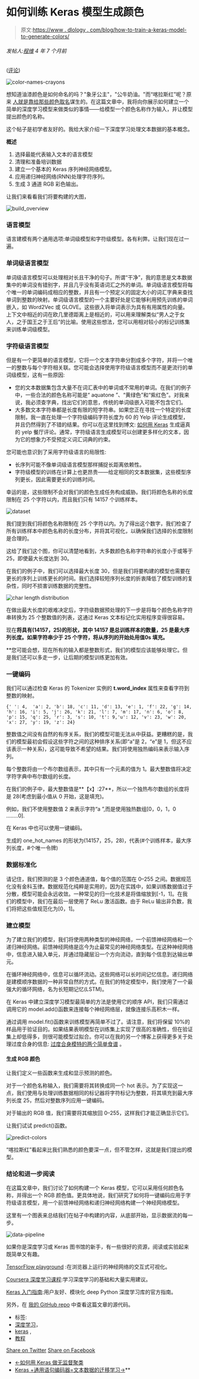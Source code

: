 # 如何训练 Keras 模型生成颜色

> 原文:[https://www . dlology . com/blog/how-to-train-a-keras-model-to-generate-colors/](https://www.dlology.com/blog/how-to-train-a-keras-model-to-generate-colors/)

###### 发帖人:[程维](/blog/author/Chengwei/) 4 年 7 个月前

([评论](/blog/how-to-train-a-keras-model-to-generate-colors/#disqus_thread))

![color-names-crayons](../Images/cee6b1238162123f1dfdba2b3213a1c2.png)

想知道油漆颜色是如何命名的吗？"象牙公主"，"公牛奶油。"而“喀拉斯红”呢？原来 [人就是靠给那些颜色取名](https://www.reddit.com/r/IAmA/comments/3tyt69/we_create_the_names_of_paint_colors_for_a_living/)谋生的。在这篇文章中，我将向你展示如何建立一个简单的深度学习模型来做类似的事情——给模型一个颜色名称作为输入，并让模型提出颜色的名称。

这个帖子是初学者友好的。我给大家介绍一下深度学习处理文本数据的基本概念。

**概述**

1.  选择最能代表输入文本的语言模型
2.  清理和准备培训数据
3.  建立一个基本的 Keras 序列神经网络模型。
4.  应用递归神经网络(RNN)处理字符序列。
5.  生成 3 通道 RGB 彩色输出。

让我们来看看我们将要构建的大图，

![build_overview](../Images/304ef6a547f452e0a9076afb034e9e6d.png)

### 语言模型

语言建模有两个通用选项:单词级模型和字符级模型。各有利弊。让我们现在过一遍。

### 单词级语言模型

单词级语言模型可以处理相对长且干净的句子。所谓“干净”，我的意思是文本数据集中的单词没有错别字，并且几乎没有英语词汇之外的单词。单词级语言模型将每个唯一的单词编码成相应的整数，并且有一个预定义的固定大小的词汇字典来查找单词到整数的映射。单词级语言模型的一个主要好处是它能够利用预先训练的单词嵌入，如 Word2Vec 或 GLOVE。这些嵌入将单词表示为具有有用属性的向量。上下文中相近的词在欧几里德距离上是相近的，可以用来理解类似“男人之于女人，<g class="gr_ gr_183 gr-alert gr_spell gr_inline_cards gr_run_anim ContextualSpelling ins-del" id="183" data-gr-id="183">之于国王</g>之于王后”的比喻。使用这些想法，您可以用相对较小的标记训练集来训练单词级模型。

### 字符级语言模型

但是有一个更简单的语言模型，它将一个文本字符串分割成多个字符，并将一个唯一的整数与每个字符相关联。您可能会选择使用字符级语言模型而不是更流行的单词级模型，这有一些原因:

*   您的文本数据集包含大量不在词汇表中的单词或不常用的单词。在我们的例子中，一些合法的颜色名称可能是“ <g class="gr_ gr_172 gr-alert gr_spell gr_inline_cards gr_run_anim ContextualSpelling ins-del multiReplace" id="172" data-gr-id="172">aquatone</g> ”、“黄绿色”和“紫红色”。对我来说，我必须查字典，找出它们的意思，传统的单词级嵌入可能不包含它们。
*   大多数文本字符串都是长度有限的短字符串。如果您正在寻找一个特定的长度限制，我一直在处理一个字符级编码字符长度为 60 的 Yelp 评论生成模型，并且仍然得到了不错的结果。你可以在这里找到博文:  [如何用 Keras](https://www.dlology.com/blog/how-to-generate-realistic-yelp-restaurant-reviews-with-keras/) 生成逼真的 yelp 餐厅评论。通常，字符级语言生成模型可以创建更多样化的文本，因为它的<g class="gr_ gr_180 gr-alert gr_spell gr_inline_cards gr_run_anim ContextualSpelling" id="180" data-gr-id="180">想象力</g>不受预定义词汇词典的约束。

您可能也意识到了采用字符级语言的局限性:

*   长序列可能不像单词级语言模型那样捕捉长距离依赖性。
*   字符级模型的训练在计算上也更昂贵——给定相同的文本数据集，这些模型序列更长，因此需要更长的训练时间。

幸运的是，这些限制不会对我们的颜色生成任务构成威胁。我们将颜色名称的长度限制在 25 个字符以内，而且我们只有 14157 个训练样本。

![dataset](../Images/510cca91a2968157211bc0cdbb845e4a.png)

我们提到我们将颜色名称限制在 25 个字符以内。为了得出这个数字，我们检查了所有训练样本中颜色名称的长度分布，并将其可视化，以确保我们选择的长度限制是合理的。

这给了我们这个图，你可以清楚地看到，大多数颜色名称字符串的长度小于或等于 25，即使最大长度达到 30。

在我们的例子中，我们可以选择最大长度 30，但是我们将要构建的模型也需要在更长的序列上训练更长的时间。我们选择较短序列长度的折衷降低了模型训练的复杂性，同时不损害训练数据的完整性。

![char length distribution](../Images/f4162be1c8b51ca9ec7688a3d7f6a0df.png)

在做出最大长度的艰难决定后，字符级数据预处理的下一步是将每个颜色名称字符串转换为 25 个整数值的列表，这通过 Keras 文本标记化实用程序变得很容易。

现在**将具有(14157，25)的形状，其中 14157 是总训练样本的数量，25 是最大序列长度。如果字符串少于 25 个字符，将从序列的开始处用值<g class="gr_ gr_167 gr-alert gr_gramm gr_inline_cards gr_run_anim Grammar only-ins replaceWithoutSep" id="167" data-gr-id="167">0s 填充。</g>**

 **您可能会想，现在所有的输入都是整数形式，我们的模型应该能够处理它。但是我们还可以多走一步，让后期的模型训练更加有效。

### 一键编码

我们可以通过检查 Keras 的 Tokenizer 实例的  **t.word_index** 属性来查看字符到整数的映射。

```
{' ': 4,  'a': 2, 'b': 18, 'c': 11, 'd': 13, 'e': 1, 'f': 22, 'g': 14, 'h': 16, 'i': 5, 'j': 26, 'k': 21, 'l': 7, 'm': 17, 'n': 6, 'o': 8, 'p': 15, 'q': 25, 'r': 3, 's': 10, 't': 9,'u': 12, 'v': 23, 'w': 20, 'x': 27, 'y': 19, 'z': 24}
```

整数值之间没有自然的有序关系，我们的模型可能无法从中获益。更糟糕的是，我们的模型最初会假设这些字符之间的这种排序关系(即“a”是 2，“e”是 1，但这不应该表示一种关系)，这可能导致不希望的结果。我们将使用独热编码来表示输入序列。

每个整数将由一个布尔数组表示，其中只有一个元素的值为 1。最大整数值将决定字符字典中布尔数组的长度。

在我们的例子中，最大整数值是**【x】:27**，所以一个独热布尔数组的长度将是 28(考虑到最小值从 0 开始，这是填充)。

例如，我们不使用整数值 2 来表示字符“a ”,而是使用独热数组[0，0，1，0 ……..0].

在 Keras 中也可以使用一键编码。

生成的 one_hot_names 的形状为(14157，25，28)，代表(#个训练样本，最大序列长度，#个唯一令牌)

### 数据标准化

请记住，我们预测的是 3 个颜色通道值，每个值的范围在 0–255 之间。数据规范化没有金科玉律。数据规范化纯粹是实用的，因为在实践中，如果训练数据值过于分散，模型可能会永远收敛。一种常见的归一化技术是将值缩放到[-1，1]。在我们的<g class="gr_ gr_198 gr-alert gr_gramm gr_inline_cards gr_run_anim Punctuation only-ins replaceWithoutSep" id="198" data-gr-id="198">模型</g>中，我们在最后一层使用了 ReLu 激活函数。由于 ReLu 输出非负数，我们将把这些值规范化为[0，1]。

### 建立模型

为了建立我们的模型，我们将使用两种类型的神经网络，一个<g class="gr_ gr_186 gr-alert gr_spell gr_inline_cards gr_run_anim ContextualSpelling ins-del multiReplace" id="186" data-gr-id="186">前馈</g>神经网络和一个递归神经网络。<g class="gr_ gr_187 gr-alert gr_spell gr_inline_cards gr_run_anim ContextualSpelling ins-del multiReplace" id="187" data-gr-id="187">前馈</g>神经网络是迄今为止最常见的神经网络类型。在这种神经网络中，信息进入输入单元，并通过隐藏层沿一个方向流动，直到每个信息到达输出单元。

在循环神经网络中，信息可以循环流动。这些网络可以长时间记忆信息。递归网络是建模顺序数据的一种非常自然的方式。在我们的特定模型中，我们使用了一个最强大的循环网络，名为长短期记忆(LSTM)。

在 Keras 中建立深度学习模型最简单的方法是使用它的顺序 API，我们只需通过调用它的 model.add()函数来连接每个神经网络层，就像连接乐高积木一样。

通过调用 model.fit()函数来训练模型再简单不过了。请注意，我们将保留 10%的样品用于验证目的。如果结果表明模型在训练集上实现了很高的准确性，但在验证集上却低得多，则很可能模型过拟合。你可以在我的另一个博客上获得更多关于处理过度合身的信息: [过度合身模特的两个简单食谱](https://www.dlology.com/blog/two-simple-recipes-for-over-fitted-model/) 。

#### 生成 RGB 颜色

让我们定义一些函数来生成和显示预测的颜色。

对于一个颜色名称输入，我们需要将其转换成同一个 hot 表示。为了实现这一点，我们使用与处理训练数据相同的标记器将字符标记为整数，将其填充到最大序列长度 25，然后对整数序列应用一键编码。

对于输出的 RGB 值，我们需要将其缩放回 0–255，这样我们才能正确显示它们。

让我们试试 predict()函数。

![predict-colors](../Images/23f1c50a603cc0a9915d605707eb24a4.png)

“喀拉斯红”看起来比我们熟悉的颜色要深一点，但不管怎样，这就是我们提出的模型。

### 结论和进一步阅读

在这篇文章中，我们讨论了如何构建一个 Keras 模型，它可以采用任何颜色名称，并得出一个 RGB 颜色值。更具体地说，我们研究了如何将一键编码应用于字符级语言模型，用一个<g class="gr_ gr_149 gr-alert gr_spell gr_inline_cards gr_run_anim ContextualSpelling ins-del multiReplace" id="149" data-gr-id="149">前馈</g>神经网络和递归神经网络构建一个神经网络模型。

这里有一个图表来总结我们在帖子中构建的内容，从底部开始，显示数据流的每一步。

![data-pipeline](../Images/db211651350abfd7fc47411362fc3948.png)

如果你是深度学习或 Keras 图书馆的新手，有一些很好的资源，阅读或实验起来既简单又有趣。

[TensorFlow playground](http://playground.tensorflow.org/) :在浏览器上运行的神经网络的交互式可视化。

[Coursera 深度学习课程](https://www.coursera.org/learn/neural-networks-deep-learning):学习深度学习的基础和大量实用建议。

[Keras 入门指南](https://keras.io/getting-started/sequential-model-guide/):用户友好、模块化 deep Python 深度学习库的官方指南。

另外，在  [我的 GitHub repo](https://github.com/Tony607/Keras-Colors) 中查看这篇文章的源代码。

*   标签:
*   [深度学习](/blog/tag/deep-learning/)，
*   [keras](/blog/tag/keras/) ,
*   [教程](/blog/tag/tutorial/)

[Share on Twitter](https://twitter.com/intent/tweet?url=https%3A//www.dlology.com/blog/how-to-train-a-keras-model-to-generate-colors/&text=How%20to%20train%20a%20Keras%20model%20to%20generate%20colors) [Share on Facebook](https://www.facebook.com/sharer/sharer.php?u=https://www.dlology.com/blog/how-to-train-a-keras-model-to-generate-colors/)

*   [←如何用 Keras 做无监督聚类](/blog/how-to-do-unsupervised-clustering-with-keras/)
*   [Keras +通用语句编码器=文本数据的迁移学习→](/blog/keras-meets-universal-sentence-encoder-transfer-learning-for-text-data/)**